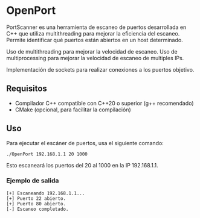 # OpenPort
PortScanner es una herramienta de escaneo de puertos desarrollada en C++ que utiliza multithreading para mejorar la 
eficiencia del escaneo. Permite identificar qué puertos están abiertos en un host determinado.

Uso de multithreading para mejorar la velocidad de escaneo.
Uso de multiprocessing para mejorar la velocidad de escaneo de multiples IPs.

Implementación de sockets para realizar conexiones a los puertos objetivo.

## Requisitos
- Compilador C++ compatible con C++20 o superior (g++ recomendado)
- CMake (opcional, para facilitar la compilación)

## Uso 

Para ejecutar el escáner de puertos, usa el siguiente comando:
````shell
./OpenPort 192.168.1.1 20 1000
````
Esto escaneará los puertos del 20 al 1000 en la IP 192.168.1.1.

### Ejemplo de salida

````shell
[+] Escaneando 192.168.1.1...
[+] Puerto 22 abierto.
[+] Puerto 80 abierto.
[-] Escaneo completado.
````
